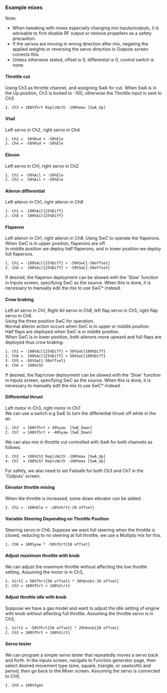 ### Example mixes
Note:
- When tweaking with mixes especially changing mix inputs/outputs, it is advisable to first disable RF output or remove propellers as a safety precaution. 
- If the servos are moving in wrong direction after mix, negating the applied weights or reversing the servo direction in Outputs screen corrects this.
- Unless otherwise stated, offset is 0, differential is 0, control switch is none. 

#### Throttle cut
Using Ch3 as throttle channel, and assigning SwA for cut. When SwA is in the Up position, Ch3 is locked to -100, otherwise the Throttle input is sent to Ch3
```txt
1. Ch3 = 100%Thrt ReplcWith -100%max [SwA_Up]
```
#### Vtail
Left servo in Ch2, right servo in Ch4
```txt
1. Ch2 =  50%Rud + -50%Ele
2. Ch4 = -50%Rud + -50%Ele
```
#### Elevon
Left servo in Ch1, right servo in Ch2
```txt
1. Ch1 = -50%Ail + -50%Ele
2. Ch2 =  50%Ail + -50%Ele
```
#### Aileron differential
Left aileron in Ch1, right aileron in Ch8
```txt
1. Ch1 = -100%Ail{25%Diff}
2. Ch8 =  100%Ail{25%Diff}
```
#### Flaperon
Left aileron in Ch1, right aileron in Ch8. Using SwC to operate the flaperons. 
<br>When SwC is in upper position, flaperons are off. 
<br>In middle position we deploy half flaperons, and in lower position we deploy full flaperons.
```txt
1. Ch1 = -100%Ail{25%Diff} + -50%SwC{-50offset}
2. Ch8 =  100%Ail{25%Diff} + -50%SwC{-50offset}
```
If desired, the flaperon deployment can be slowed with the 'Slow' function in Inputs screen, specifying 
SwC as the source. When this is done, it is necessary to manually edit the mix to use SwC* instead.

#### Crow braking 
Left ail servo in Ch1, Right Ail servo in Ch8, left flap servo in Ch5, right flap servo in Ch6.
<br>Using the three position SwC for operation. 
<br>Normal aileron action occurs when SwC is in upper or middle position. 
<br>Half flaps are deployed when SwC is in middle position.
<br>When SwC is in lower position, both ailerons move upward and full flaps are deployed
thus crow braking.
```txt
1. Ch1 = -100%Ail{25%Diff} + 50%SwC{100%Diff}
2. Ch8 =  100%Ail{25%Diff} + 50%SwC{100%Diff}
3. Ch5 = -50%SwC{-50offset}
4. Ch6 =  100%Ch5
```
If desired, the flap/crow deployment can be slowed with the 'Slow' function in Inputs screen, specifying 
SwC as the source. When this is done, it is necessary to manually edit the mix to use SwC* instead.

#### Differential thrust
Left motor in Ch3, right motor in Ch7. 
<br>We can use a switch e.g SwE to turn the differential thrust off while in the air.
```txt
1. Ch3  = 100%Thrt + 40%yaw  [SwE_Down]  
2. Ch7  = 100%Thrt + -40%yaw [SwE_Down]
``` 
We can also mix in throttle cut controlled with SwA for both channels as follows.
```txt
3. Ch3  = 100%Ch3 ReplcWith -100%max [SwA_Up]  
4. Ch7  = 100%Ch7 ReplcWith -100%max [SwA_Up]
```
For safety, we also need to set Failsafe for both Ch3 and Ch7 in the 'Outputs' screen.

#### Elevator throttle mixing
When the throttle is increased, some down elevator can be added. 
```txt
1. Ch2 = -100%Ele + -20%thrt{-20 offset}
```
#### Variable Steering Depending on Throttle Position
Steering servo in Ch6. Suppose we want full steering when the throttle is closed, reducing to no steering at full throttle, we use a Multiply mix for this. 
```txt
1. Ch6 = 100%yaw * -50%thrt{50 offset}
```
#### Adjust maximum throttle with knob
We can adjust the maximum throttle without affecting the low throttle setting.
Assuming the motor is in Ch3,
```txt
1. Virt1 = 50%Thrt{50 offset} * 30%knob{-30 offset}
2. Ch3 = 100%Thrt + 100%Virt1
```
#### Adjust throttle idle with knob
Suppose we have a gas model and want to adjust the idle setting of engine with knob without affecting full throttle.
Assuming the throttle servo is in Ch3,
```txt
1. Virt1 = -50%Thrt{50 offset} * 20%knob{20 offset}
2. Ch3 = 100%Thrt + 100%Virt1
```
#### Servo tester
We can program a simple servo tester that repeatedly moves a servo back and forth.
In the inputs screen, navigate to Function generator page, then select desired movement type (sine, square, triangle, or sawtooth) and period, then go back to the Mixer screen.
Assuming the servo is connected to Ch9,
```txt
1. Ch9 = 100%fgen
```
